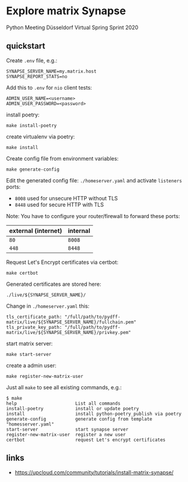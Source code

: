 # Explore matrix Synapse 

Python Meeting Düsseldorf
Virtual Spring Sprint 2020


## quickstart

Create `.env` file, e.g.:

    SYNAPSE_SERVER_NAME=my.matrix.host
    SYNAPSE_REPORT_STATS=no
    
Add this to `.env` for `nio` client tests:

    ADMIN_USER_NAME=<username>
    ADMIN_USER_PASSWORD=<password>
  
  
install poetry:

    make install-poetry
    
create virtualenv via poetry:
    
    make install
    
Create config file from environment variables:
    
    make generate-config
    
Edit the generated config file: `./homeserver.yaml` and activate `listeners` ports:

* `8008` used for unsecure HTTP without TLS
* `8448` used for secure HTTP with TLS

Note: You have to configure your router/firewall to forward these ports:

| external (internet) | internal |
|-------|--------|
| `80`  | `8008` |
| `448` | `8448` |

Request Let's Encrypt certificates via certbot:

    make certbot

Generated certificates are stored here:

    ./live/${SYNAPSE_SERVER_NAME}/
    
Change in `./homeserver.yaml` this:
    
    tls_certificate_path: "/full/path/to/pydff-matrix/live/${SYNAPSE_SERVER_NAME}/fullchain.pem"
    tls_private_key_path: "/full/path/to/pydff-matrix/live/${SYNAPSE_SERVER_NAME}/privkey.pem"
    
start matrix server:
    
    make start-server
    
create a admin user:
    
    make register-new-matrix-user
    

Just all `make` to see all existing commands, e.g.:

    $ make
    help                      List all commands
    install-poetry            install or update poetry
    install                   install python-poetry_publish via poetry
    generate-config           generate config from template "homesserver.yaml"
    start-server              start synapse server
    register-new-matrix-user  register a new user
    certbot                   request Let's encrypt certificates

## links

* https://upcloud.com/community/tutorials/install-matrix-synapse/